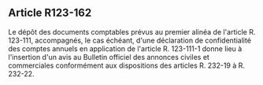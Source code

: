 Article R123-162
----
Le dépôt des documents comptables prévus au premier alinéa de l'article R.
123-111, accompagnés, le cas échéant, d'une déclaration de confidentialité des
comptes annuels en application de l'article R. 123-111-1 donne lieu à
l'insertion d'un avis au Bulletin officiel des annonces civiles et commerciales
conformément aux dispositions des articles R. 232-19 à R. 232-22.
